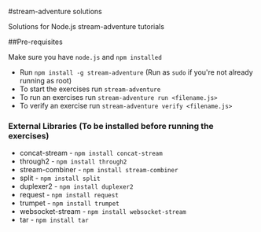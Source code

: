 #stream-adventure solutions

Solutions for Node.js stream-adventure tutorials

##Pre-requisites

Make sure you have ```node.js``` and ```npm installed```

* Run ```npm install -g stream-adventure``` (Run as ```sudo``` if you're not already running as root)
* To start the exercises run ```stream-adventure```
* To run an exercises run ```stream-adventure run <filename.js>```
* To verify an exercise run ```stream-adventure verify <filename.js>```

### External Libraries (To be installed before running the exercises)

* concat-stream - ```npm install concat-stream```
* through2 - ```npm install through2```
* stream-combiner - ```npm install stream-combiner```
* split - ```npm install split```
* duplexer2 - ```npm install duplexer2```
* request - ```npm install request```
* trumpet - ```npm install trumpet```
* websocket-stream - ```npm install websocket-stream```
* tar - ```npm install tar``` 
